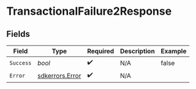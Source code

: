 # TransactionalFailure2Response


## Fields

| Field                                              | Type                                               | Required                                           | Description                                        | Example                                            |
| -------------------------------------------------- | -------------------------------------------------- | -------------------------------------------------- | -------------------------------------------------- | -------------------------------------------------- |
| `Success`                                          | *bool*                                             | :heavy_check_mark:                                 | N/A                                                | false                                              |
| `Error`                                            | [sdkerrors.Error](../../models/sdkerrors/error.md) | :heavy_check_mark:                                 | N/A                                                |                                                    |